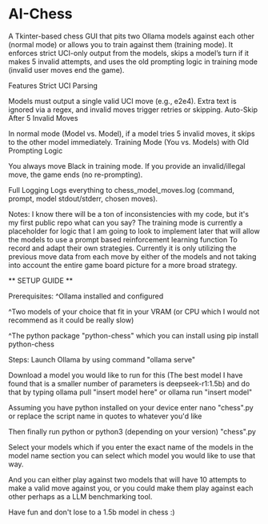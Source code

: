 # AI-Chess

A Tkinter-based chess GUI that pits two Ollama models against each other (normal mode) or allows you to train against them (training mode). It enforces strict UCI-only output from the models, skips a model’s turn if it makes 5 invalid attempts, and uses the old prompting logic in training mode (invalid user moves end the game).

Features
Strict UCI Parsing

Models must output a single valid UCI move (e.g., e2e4).
Extra text is ignored via a regex, and invalid moves trigger retries or skipping.
Auto-Skip After 5 Invalid Moves

In normal mode (Model vs. Model), if a model tries 5 invalid moves, it skips to the other model immediately.
Training Mode (You vs. Models) with Old Prompting Logic

You always move Black in training mode.
If you provide an invalid/illegal move, the game ends (no re-prompting).

Full Logging
Logs everything to chess_model_moves.log (command, prompt, model stdout/stderr, chosen moves).

Notes:
I know there will be a ton of inconsistencies with my code, but it's my first public repo what can you say?
The training mode is currently a placeholder for logic that I am going to look to implement later that will allow the models to use a prompt based reinforcement learning function
To record and adapt their own strategies. Currently it is only utilizing the previous move data from each move by either of the models and not taking into account the entire game board picture for a more broad strategy.

** SETUP GUIDE **

Prerequisites:
^Ollama installed and configured

^Two models of your choice that fit in your VRAM (or CPU which I would not recommend as it could be really slow)

^The python package "python-chess" which you can install using pip install python-chess

Steps:
Launch Ollama by using command "ollama serve"

Download a model you would like to run for this (The best model I have found that is a smaller number of parameters is deepseek-r1:1.5b) and do that by typing ollama pull "insert model here" or ollama run "insert model"

Assuming you have python installed on your device enter nano "chess".py or replace the script name in quotes to whatever you'd like

Then finally run python or python3 (depending on your version) "chess".py

Select your models which if you enter the exact name of the models in the model name section you can select which model you would like to use that way.

And you can either play against two models that will have 10 attempts to make a valid move against you, or you could make them play against each other perhaps as a LLM benchmarking tool.

Have fun and don't lose to a 1.5b model in chess :)
